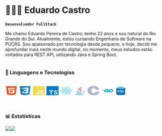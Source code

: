 # 👨🏻‍💻 Eduardo Castro

**`Desenvolvedor FullStack`**

Me chamo Eduardo Pereira de Castro, tenho 22 anos e sou natural do Rio Grande do Sul. Atualmente, estou cursando Engenharia de Software na PUCRS. Sou apaixonado por tecnologia desde pequeno, e hoje, decidi me aprofundar mais neste mundo digital, no momento, meus estudos estão voltados para REST API, utilizando Java e Spring Boot.

#

### 🤖 Linguagens e Tecnologias

<div style="display: inline_block"><br>
  <img align="center" alt="HTML" height="30" width="40" title="HTML" src="https://raw.githubusercontent.com/devicons/devicon/master/icons/html5/html5-original.svg">
  <img align="center" alt="CSS" height="30" width="40" title="CSS3" src="https://raw.githubusercontent.com/devicons/devicon/master/icons/css3/css3-original.svg">
  <img align="center" alt="Js" height="30" width="40" title="JavaScript" src="https://raw.githubusercontent.com/devicons/devicon/master/icons/javascript/javascript-plain.svg">
  <img align="center" alt="Ts" height="30" width="40" title="TypeScript" src="https://raw.githubusercontent.com/devicons/devicon/master/icons/typescript/typescript-plain.svg">
  <img align="center" alt="React" height="30" width="40" title="React" src="https://raw.githubusercontent.com/devicons/devicon/master/icons/react/react-original.svg">
  <img align="center" alt="Java" height="30" width="40" title="Java" src="https://raw.githubusercontent.com/devicons/devicon/master/icons/java/java-original.svg" />
  <img align="center" alt="C" height="30" width="40" title="C" src="https://raw.githubusercontent.com/devicons/devicon/master/icons/c/c-original.svg">
  <img align="center" alt="Go" height="30" width="40" title="Go" src="https://raw.githubusercontent.com/devicons/devicon/master/icons/go/go-original-wordmark.svg">
  <img align="center" alt="SQL" height="30" width="40" title="SQL" src="https://raw.githubusercontent.com/devicons/devicon/master/icons/azuresqldatabase/azuresqldatabase-original.svg">
</div>

<br/>

#

### 📊 Estatísticas

<p>
  <a hred="https://github.com/oEduardoCastro">
  <img
    align="left"
    height="200" 
    src="https://github-readme-stats.vercel.app/api?username=oEduardoCastro&show_icons=true&include_all_commits=true&theme=aura_dark&locale=pt-br&count_private=true"
    />
    
  <img 
    height="200" 
    src="https://github-readme-stats.vercel.app/api/top-langs/?username=oEduardoCastro&theme=aura_dark&layout=compact&custom_title=Tecnologias&langs_count=9&count_private=true"
    />
    
</p>
    


